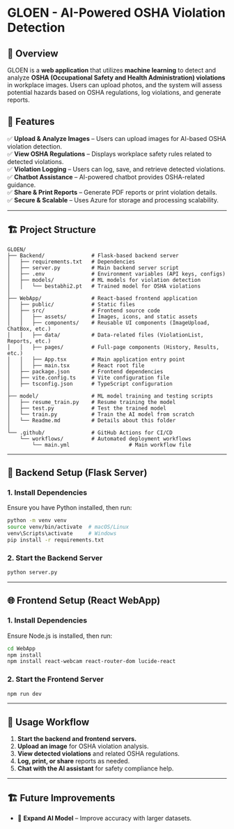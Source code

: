 # GLOEN - AI-Powered OSHA Violation Detection

## 📌 Overview
GLOEN is a **web application** that utilizes **machine learning** to detect and analyze **OSHA (Occupational Safety and Health Administration) violations** in workplace images. Users can upload photos, and the system will assess potential hazards based on OSHA regulations, log violations, and generate reports.

## 🚀 Features
✅ **Upload & Analyze Images** – Users can upload images for AI-based OSHA violation detection.  
✅ **View OSHA Regulations** – Displays workplace safety rules related to detected violations.  
✅ **Violation Logging** – Users can log, save, and retrieve detected violations.  
✅ **Chatbot Assistance** – AI-powered chatbot provides OSHA-related guidance.  
✅ **Share & Print Reports** – Generate PDF reports or print violation details.  
✅ **Secure & Scalable** – Uses Azure for storage and processing scalability.  

---

## 🏗 Project Structure
```
GLOEN/
├── Backend/               # Flask-based backend server
│   ├── requirements.txt   # Dependencies
│   ├── server.py          # Main backend server script
│   ├── .env               # Environment variables (API keys, configs)
│   ├── models/            # ML models for violation detection
│   │   └── bestabhi2.pt   # Trained model for OSHA violations
│
├── WebApp/                # React-based frontend application
│   ├── public/            # Static files
│   ├── src/               # Frontend source code
│   │   ├── assets/        # Images, icons, and static assets
│   │   ├── components/    # Reusable UI components (ImageUpload, ChatBox, etc.)
│   │   ├── data/          # Data-related files (ViolationList, Reports, etc.)
│   │   ├── pages/         # Full-page components (History, Results, etc.)
│   │   ├── App.tsx        # Main application entry point
│   │   ├── main.tsx       # React root file
│   ├── package.json       # Frontend dependencies
│   ├── vite.config.ts     # Vite configuration file
│   ├── tsconfig.json      # TypeScript configuration
│
├── model/                 # ML model training and testing scripts
│   ├── resume_train.py    # Resume training the model
│   ├── test.py            # Test the trained model
│   └── train.py           # Train the AI model from scratch
│   └── Readme.md          # Details about this folder
│
└── .github/               # GitHub Actions for CI/CD
    └── workflows/         # Automated deployment workflows
        └── main.yml                   # Main workflow file
```

---

## 🔧 Backend Setup (Flask Server)
### **1. Install Dependencies**
Ensure you have Python installed, then run:
```bash
python -m venv venv
source venv/bin/activate  # macOS/Linux
venv\Scripts\activate     # Windows
pip install -r requirements.txt
```

### **2. Start the Backend Server**
```bash
python server.py
```

---

## 🌐 Frontend Setup (React WebApp)
### **1. Install Dependencies**
Ensure Node.js is installed, then run:
```bash
cd WebApp
npm install
npm install react-webcam react-router-dom lucide-react
```

### **2. Start the Frontend Server**
```bash
npm run dev
```

---

## 📌 Usage Workflow
1. **Start the backend and frontend servers.**
2. **Upload an image** for OSHA violation analysis.
3. **View detected violations** and related OSHA regulations.
4. **Log, print, or share** reports as needed.
5. **Chat with the AI assistant** for safety compliance help.

---

## 🏗 Future Improvements
- 🔹 **Expand AI Model** – Improve accuracy with larger datasets.
